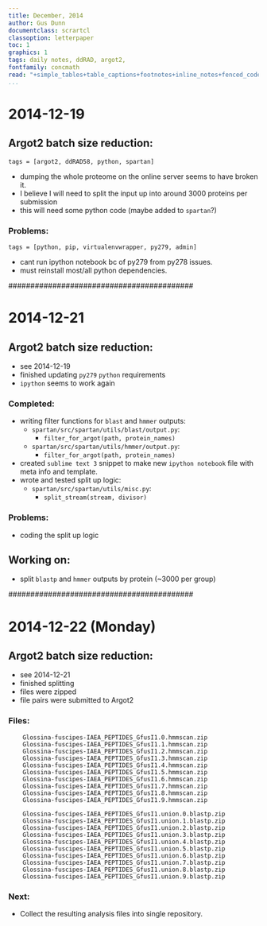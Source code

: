 ```yaml
---
title: December, 2014
author: Gus Dunn
documentclass: scrartcl
classoption: letterpaper
toc: 1
graphics: 1
tags: daily notes, ddRAD, argot2, 
fontfamily: concmath
read: "+simple_tables+table_captions+footnotes+inline_notes+fenced_code_blocks+fenced_code_attributes+fancy_lists+definition_lists+superscript+subscript+tex_math_dollars"
...
```



# 2014-12-19 #

## Argot2 batch size reduction: ##
```tags
tags = [argot2, ddRAD58, python, spartan]
```

- dumping the whole proteome on the online server seems to have broken it.
- I believe I will need to split the input up into around 3000 proteins per submission
- this will need some python code (maybe added to `spartan`?)

### Problems: ###
```tags
tags = [python, pip, virtualenvwrapper, py279, admin]
```

- cant run ipython notebook bc of py279 from py278 issues.
- must reinstall most/all python dependencies. 

##########################################

# 2014-12-21 #

## Argot2 batch size reduction: ##

- see 2014-12-19
- finished updating `py279` `python` requirements
- `ipython` seems to work again

### Completed: ###

- writing filter functions for `blast` and `hmmer` outputs:
	- `spartan/src/spartan/utils/blast/output.py`: 
		- `filter_for_argot(path, protein_names)`
	- `spartan/src/spartan/utils/hmmer/output.py`: 
		- `filter_for_argot(path, protein_names)`
- created `sublime text 3` snippet to make new `ipython notebook` file with meta info and template.
- wrote and tested split up logic:
	- `spartan/src/spartan/utils/misc.py`:
		- `split_stream(stream, divisor)`


### Problems: ###

- coding the split up logic

## Working on: ##

- split `blastp` and `hmmer` outputs by protein (~3000 per group)

##########################################

# 2014-12-22 (Monday) #

## Argot2 batch size reduction: ##

- see 2014-12-21
- finished splitting
- files were zipped
- file pairs were submitted to Argot2

### Files: ###

```
    Glossina-fuscipes-IAEA_PEPTIDES_GfusI1.0.hmmscan.zip
    Glossina-fuscipes-IAEA_PEPTIDES_GfusI1.1.hmmscan.zip
    Glossina-fuscipes-IAEA_PEPTIDES_GfusI1.2.hmmscan.zip
    Glossina-fuscipes-IAEA_PEPTIDES_GfusI1.3.hmmscan.zip
    Glossina-fuscipes-IAEA_PEPTIDES_GfusI1.4.hmmscan.zip
    Glossina-fuscipes-IAEA_PEPTIDES_GfusI1.5.hmmscan.zip
    Glossina-fuscipes-IAEA_PEPTIDES_GfusI1.6.hmmscan.zip
    Glossina-fuscipes-IAEA_PEPTIDES_GfusI1.7.hmmscan.zip
    Glossina-fuscipes-IAEA_PEPTIDES_GfusI1.8.hmmscan.zip
    Glossina-fuscipes-IAEA_PEPTIDES_GfusI1.9.hmmscan.zip

    Glossina-fuscipes-IAEA_PEPTIDES_GfusI1.union.0.blastp.zip
    Glossina-fuscipes-IAEA_PEPTIDES_GfusI1.union.1.blastp.zip
    Glossina-fuscipes-IAEA_PEPTIDES_GfusI1.union.2.blastp.zip
    Glossina-fuscipes-IAEA_PEPTIDES_GfusI1.union.3.blastp.zip
    Glossina-fuscipes-IAEA_PEPTIDES_GfusI1.union.4.blastp.zip
    Glossina-fuscipes-IAEA_PEPTIDES_GfusI1.union.5.blastp.zip
    Glossina-fuscipes-IAEA_PEPTIDES_GfusI1.union.6.blastp.zip
    Glossina-fuscipes-IAEA_PEPTIDES_GfusI1.union.7.blastp.zip
    Glossina-fuscipes-IAEA_PEPTIDES_GfusI1.union.8.blastp.zip
    Glossina-fuscipes-IAEA_PEPTIDES_GfusI1.union.9.blastp.zip
```

### Next: ###

- Collect the resulting analysis files into single repository.